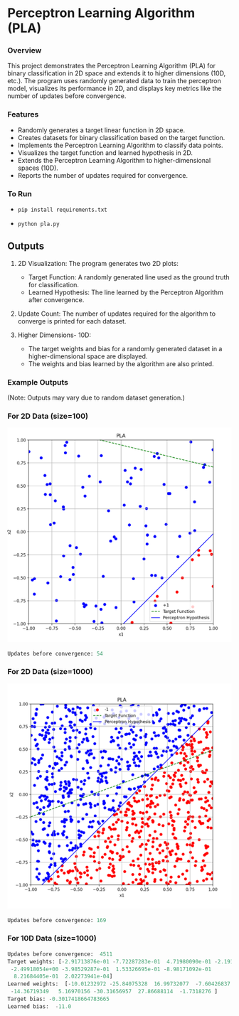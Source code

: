 # Perceptron Learning Algorithm (PLA)

### Overview 

This project demonstrates the Perceptron Learning Algorithm (PLA) for binary classification in 2D space and extends it to higher dimensions (10D, etc.). The program uses randomly generated data to train the perceptron model, visualizes its performance in 2D, and displays key metrics like the number of updates before convergence.

### Features

* Randomly generates a target linear function in 2D space.
* Creates datasets for binary classification based on the target function.
* Implements the Perceptron Learning Algorithm to classify data points.
* Visualizes the target function and learned hypothesis in 2D.
* Extends the Perceptron Learning Algorithm to higher-dimensional spaces (10D).
* Reports the number of updates required for convergence.

### To Run 
* ```python
  pip install requirements.txt
  ```

* ``` python
  python pla.py
  ```


## Outputs 
1. 2D Visualization: The program generates two 2D plots:

    * Target Function: A randomly generated line used as the ground truth for classification.
    * Learned Hypothesis: The line learned by the Perceptron Algorithm after convergence.

2. Update Count: The number of updates required for the algorithm to converge is printed for each dataset.

3. Higher Dimensions- 10D:
    * The target weights and bias for a randomly generated dataset in a higher-dimensional space are displayed.
    * The weights and bias learned by the algorithm are also printed.

### Example Outputs
(Note: Outputs may vary due to random dataset generation.)

### For 2D Data (size=100)
![Perceptron Visualization](images/pla-size100.png)

```python
Updates before convergence: 54
```
### For 2D Data (size=1000)
![Perceptron Visualization](images/pla-size1000.png)

```python
Updates before convergence: 169
```

### For 10D Data (size=1000)
```python 
Updates before convergence:  4511
Target weights: [-2.91713876e-01 -7.72287283e-01  4.71980090e-01 -2.19131976e-01
 -2.49918054e+00 -3.98529287e-01  1.53326695e-01 -8.98171092e-01
  8.21684405e-01  2.02273941e-04]
Learned weights:  [-10.01232972 -25.84075328  16.99732077  -7.60426837 -86.66905751
 -14.36719349   5.16970156 -30.31656957  27.86688114  -1.7318276 ]       
Target bias: -0.3017418664783665
Learned bias:  -11.0
```



